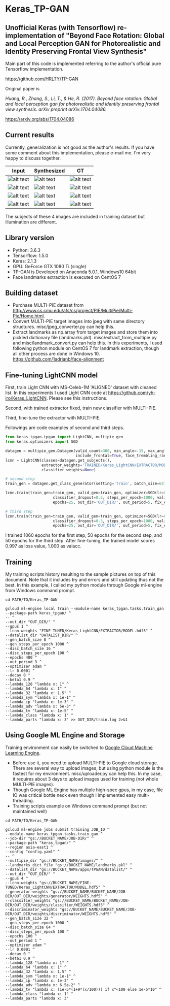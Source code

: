 # Keras_TP-GAN

## Unofficial Keras (with Tensorflow) re-implementation of "Beyond Face Rotation: Global and Local Perception GAN for Photorealistic and Identity Preserving Frontal View Synthesis"
Main part of this code is implemented referring to the author's official pure Tensorflow implementation.

https://github.com/HRLTY/TP-GAN

Original paper is

*Huang, R., Zhang, S., Li, T., & He, R. (2017). Beyond face rotation: Global and local perception gan for photorealistic and identity preserving frontal view synthesis. arXiv preprint arXiv:1704.04086.*

https://arxiv.org/abs/1704.04086

## Current results
Currently, generalization is not good as the author's results. If you have some comment about this implementation, please e-mail me. I'm very happy to discuss together.

Input|Synthesized|GT
----|----|----
![alt text](https://raw.githubusercontent.com/yh-iro/Keras_TP-GAN/master/images/x0.png)|![alt text](https://raw.githubusercontent.com/yh-iro/Keras_TP-GAN/master/images/epoch0480_img128_subject229_loss0.560_0.png)|![alt text](https://raw.githubusercontent.com/yh-iro/Keras_TP-GAN/master/images/y0.png)
![alt text](https://raw.githubusercontent.com/yh-iro/Keras_TP-GAN/master/images/x1.png)|![alt text](https://raw.githubusercontent.com/yh-iro/Keras_TP-GAN/master/images/epoch0480_img128_subject211_loss0.560_1.png)|![alt text](https://raw.githubusercontent.com/yh-iro/Keras_TP-GAN/master/images/y1.png)
![alt text](https://raw.githubusercontent.com/yh-iro/Keras_TP-GAN/master/images/x2.png)|![alt text](https://raw.githubusercontent.com/yh-iro/Keras_TP-GAN/master/images/epoch0480_img128_subject165_loss0.560_2.png)|![alt text](https://raw.githubusercontent.com/yh-iro/Keras_TP-GAN/master/images/y2.png)
![alt text](https://raw.githubusercontent.com/yh-iro/Keras_TP-GAN/master/images/x3.png)|![alt text](https://raw.githubusercontent.com/yh-iro/Keras_TP-GAN/master/images/epoch0480_img128_subject178_loss0.560_3.png)|![alt text](https://raw.githubusercontent.com/yh-iro/Keras_TP-GAN/master/images/y3.png)

The subjects of these 4 images are included in training dataset but illumination are different.

## Library version
- Python: 3.6.3
- Tensorflow: 1.5.0
- Keras: 2.1.3
- GPU: GeForce GTX 1080 Ti (single)
- TP-GAN is Developed on Anaconda 5.0.1, Windows10 64bit
- Face landmarks extraction is executed on CentOS 7

## Building dataset
- Purchase MULTI-PIE dataset from
http://www.cs.cmu.edu/afs/cs/project/PIE/MultiPie/Multi-Pie/Home.html.
- Convert MULTI-PIE target images into jpeg with same directory structures. misc/jpeg_converter.py can help this.
- Extract landmarks as np.array from target images and store them into pickled dictionary file (landmarks.pkl). misc/extract_from_multipie.py and misc/landmark_convert.py can help this.
In this experiments, I used following python module on CentOS 7 for landmark extraction, though all other process are done in Windows 10.
https://github.com/1adrianb/face-alignment

## Fine-tuning LightCNN model
First, train Light CNN with MS-Celeb-1M 'ALIGNED' dataset with cleaned list. In this experiments I used Light CNN code at https://github.com/yh-iro/Keras_LightCNN. Please see this instructions.

Second, with trained extractor fixed, train new classifier with MULTI-PIE.

Third, fine-tune the extractor with MULTI-PIE.

Followings are code examples of second and third steps.

```python
from keras_tpgan.tpgan import LightCNN, multipie_gen
from keras.optimizers import SGD

datagen = multipie_gen.Datagen(valid_count=300, min_angle=-15, max_angle=15,
                               include_frontal=True, face_trembling_range=8, mirror_to_one_side=False)
lcnn = LightCNN(classes=datagen.get_subjects(),
                extractor_weights='TRAINED/Keras_LightCNN/EXTRACTOR/MODEL/WITH/MS-CELEB-1M.hdf5',
                classifier_weights=None)

# second step
train_gen = datagen.get_class_generator(setting='train', batch_size=64)

lcnn.train(train_gen=train_gen, valid_gen=train_gen, optimizer=SGD(lr=0.001, momentum=0.9, decay=0.00004, nesterov=True),
                     classifier_dropout=0.5, steps_per_epoch=1000, validation_steps=50,
                     epochs=25, out_dir='OUT_DIR/', out_period=5, fix_extractor=True)

# third step
lcnn.train(train_gen=train_gen, valid_gen=train_gen, optimizer=SGD(lr=0.0001, momentum=0.9, decay=0.00004, nesterov=True),
                     classifier_dropout=0.5, steps_per_epoch=1000, validation_steps=50,
                     epochs=25, out_dir='OUT_DIR/', out_period=5, fix_extractor=False)
```

I trained 1060 epochs for the first step, 50 epochs for the second step, and 50 epochs for the third step.
After fine-tuning, the trained model scores 0.997 as loss value, 1.000 as valacc.

## Training
My training scripts history resulting to the sample pictures on top of this document. Note that it includes try and errors and still updating thus not the best. In this example, I called my python module through Google ml-engine from Windows command prompt.

```
cd PATH/TO/Keras_TP-GAN

gcloud ml-engine local train --module-name keras_tpgan.tasks.train_gan --package-path keras_tpgan/ ^
-- ^
--out_dir "OUT_DIR/" ^
--gpus 1 ^
--lcnn-weights "FINE-TUNED/Keras_LightCNN/EXTRACTOR/MODEL.hdf5" ^
--datalist_dir "DATALIST_DIR/" ^
--gen_batch_size 8 ^
--gen_steps_per_epoch 1000 ^
--disc_batch_size 16 ^
--disc_steps_per_epoch 100 ^
--epochs 480 ^
--out_period 3 ^
--optimizer adam ^
--lr 0.0001 ^
--decay 0 ^
--beta1 0.9 ^
--lambda_128 "lambda x: 1" ^
--lambda_64 "lambda x: 1" ^
--lambda_32 "lambda x: 1.5" ^
--lambda_sym "lambda x: 1e-1" ^
--lambda_ip "lambda x: 1e-3" ^
--lambda_adv "lambda x: 5e-3" ^
--lambda_tv "lambda x: 1e-5" ^
--lambda_class "lambda x: 1" ^
--lambda_parts "lambda x: 3" >> OUT_DIR/train.log 2>&1
```

## Using Google ML Engine and Storage
Training environment can easily be switched to [Google Cloud Machine Learning Engine](https://cloud.google.com/ml-engine/).
- Before use it, you need to upload MULTI-PIE to Google cloud storage. There are several way to upload images, but using python module is the fastest for my environment. misc/uploader.py can help this. In my case, it requires about 3 days to upload images used for training (not whole MULTI-PIE images).
- Though Google ML Engine has multiple high-spec gpus, in my case, file IO was critical bottle neck even though I implemented easy multi-threading.
- Training scripts example on Windows command prompt (but not maintained well)

```
cd PATH/TO/Keras_TP-GAN

gcloud ml-engine jobs submit training JOB_ID ^
--module-name keras_tpgan.tasks.train_gan ^
--job-dir "gs://BUCKET_NAME/JOB-DIR/" ^
--package-path "keras_tpgan/" ^
--region asia-east1 ^
--config "config.yaml" ^
-- ^
--multipie_dir "gs://BUCKET_NAME/images/" ^
--landmarks_dict_file "gs://BUCKET_NAME/landmarks.pkl" ^
--datalist_dir "gs://BUCKET_NAME/apps/TPGAN/datalist/" ^
--out_dir "OUT_DIR/" ^
--gpus 4 ^
--lcnn-weights "gs://BUCKET_NAME/FINE-TUNED/Keras_LightCNN/EXTRACTOR/MODEL.hdf5" ^
--generator-weights "gs://BUCKET_NAME/BUCKET_NAME/JOB-DIR/OUT_DIR/weights/generator/WEIGHTS.hdf5" ^
--classifier_weights "gs://BUCKET_NAME/BUCKET_NAME/JOB-DIR/OUT_DIR/weights/classifier/WEIGHTS.hdf5" ^
--discriminator_weights "gs://BUCKET_NAME/BUCKET_NAME/JOB-DIR/OUT_DIR/weights/discriminator/WEIGHTS.hdf5" ^
--gen_batch_size 32 ^
--gen_steps_per_epoch 1000 ^
--disc_batch_size 64 ^
--disc_steps_per_epoch 100 ^
--epochs 100 ^
--out_period 1 ^
--optimizer adam ^
--lr 0.0001 ^
--decay 0 ^
--beta1 0.9 ^
--lambda_128 "lambda x: 1" ^
--lambda_64 "lambda x: 1" ^
--lambda_32 "lambda x: 1.5" ^
--lambda_sym "lambda x: 1e-1" ^
--lambda_ip "lambda x: 1e-3" ^
--lambda_adv "lambda x: 6.5e-2" ^
--lambda_tv "lambda x: (1e-5*(1+9*(x/100))) if x^<100 else 1e-5*10" ^
--lambda_class "lambda x: 1" ^
--lambda_parts "lambda x: 3"
```
